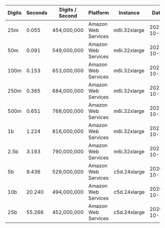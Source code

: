 | Digits | Seconds | Digits / Second | Platform | Instance | Date | Files |
| ------ | ------- | --------------- | -------- | -------- | ---- | ----- |
| 25m | 0.055 | 454,000,000 | Amazon Web Services | m6i.32xlarge | 2021-10-29 | [cfg](../Amazon%20Web%20Services/m6i.32xlarge/Cbrt%283%29%20%5BNative%5D/Cbrt%283%29%20-%2020211029-151847.cfg) [out](../Amazon%20Web%20Services/m6i.32xlarge/Cbrt%283%29%20%5BNative%5D/Cbrt%283%29%20-%2020211029-151847.out) [txt](../Amazon%20Web%20Services/m6i.32xlarge/Cbrt%283%29%20%5BNative%5D/Cbrt%283%29%20-%2020211029-151847.txt) |
| 50m | 0.091 | 549,000,000 | Amazon Web Services | m6i.32xlarge | 2021-10-29 | [cfg](../Amazon%20Web%20Services/m6i.32xlarge/Cbrt%283%29%20%5BNative%5D/Cbrt%283%29%20-%2020211029-155953.cfg) [out](../Amazon%20Web%20Services/m6i.32xlarge/Cbrt%283%29%20%5BNative%5D/Cbrt%283%29%20-%2020211029-155953.out) [txt](../Amazon%20Web%20Services/m6i.32xlarge/Cbrt%283%29%20%5BNative%5D/Cbrt%283%29%20-%2020211029-155953.txt) |
| 100m | 0.153 | 653,000,000 | Amazon Web Services | m6i.32xlarge | 2021-10-29 | [cfg](../Amazon%20Web%20Services/m6i.32xlarge/Cbrt%283%29%20%5BNative%5D/Cbrt%283%29%20-%2020211029-155955.cfg) [out](../Amazon%20Web%20Services/m6i.32xlarge/Cbrt%283%29%20%5BNative%5D/Cbrt%283%29%20-%2020211029-155955.out) [txt](../Amazon%20Web%20Services/m6i.32xlarge/Cbrt%283%29%20%5BNative%5D/Cbrt%283%29%20-%2020211029-155955.txt) |
| 250m | 0.365 | 684,000,000 | Amazon Web Services | m6i.32xlarge | 2021-10-29 | [cfg](../Amazon%20Web%20Services/m6i.32xlarge/Cbrt%283%29%20%5BNative%5D/Cbrt%283%29%20-%2020211029-160005.cfg) [out](../Amazon%20Web%20Services/m6i.32xlarge/Cbrt%283%29%20%5BNative%5D/Cbrt%283%29%20-%2020211029-160005.out) [txt](../Amazon%20Web%20Services/m6i.32xlarge/Cbrt%283%29%20%5BNative%5D/Cbrt%283%29%20-%2020211029-160005.txt) |
| 500m | 0.651 | 768,000,000 | Amazon Web Services | m6i.32xlarge | 2021-10-29 | [cfg](../Amazon%20Web%20Services/m6i.32xlarge/Cbrt%283%29%20%5BNative%5D/Cbrt%283%29%20-%2020211029-170907.cfg) [out](../Amazon%20Web%20Services/m6i.32xlarge/Cbrt%283%29%20%5BNative%5D/Cbrt%283%29%20-%2020211029-170907.out) [txt](../Amazon%20Web%20Services/m6i.32xlarge/Cbrt%283%29%20%5BNative%5D/Cbrt%283%29%20-%2020211029-170907.txt) |
| 1b | 1.224 | 816,000,000 | Amazon Web Services | m6i.32xlarge | 2021-10-29 | [cfg](../Amazon%20Web%20Services/m6i.32xlarge/Cbrt%283%29%20%5BNative%5D/Cbrt%283%29%20-%2020211029-170917.cfg) [out](../Amazon%20Web%20Services/m6i.32xlarge/Cbrt%283%29%20%5BNative%5D/Cbrt%283%29%20-%2020211029-170917.out) [txt](../Amazon%20Web%20Services/m6i.32xlarge/Cbrt%283%29%20%5BNative%5D/Cbrt%283%29%20-%2020211029-170917.txt) |
| 2.5b | 3.163 | 790,000,000 | Amazon Web Services | m6i.32xlarge | 2021-10-29 | [cfg](../Amazon%20Web%20Services/m6i.32xlarge/Cbrt%283%29%20%5BNative%5D/Cbrt%283%29%20-%2020211029-202634.cfg) [out](../Amazon%20Web%20Services/m6i.32xlarge/Cbrt%283%29%20%5BNative%5D/Cbrt%283%29%20-%2020211029-202634.out) [txt](../Amazon%20Web%20Services/m6i.32xlarge/Cbrt%283%29%20%5BNative%5D/Cbrt%283%29%20-%2020211029-202634.txt) |
| 5b | 9.436 | 529,000,000 | Amazon Web Services | c5d.24xlarge | 2020-10-10 | [cfg](../Amazon%20Web%20Services/c5d.24xlarge/Cbrt%283%29%20%5BNative%5D/Cbrt%283%29%20-%2020201010-192419.cfg) [out](../Amazon%20Web%20Services/c5d.24xlarge/Cbrt%283%29%20%5BNative%5D/Cbrt%283%29%20-%2020201010-192419.out) [txt](../Amazon%20Web%20Services/c5d.24xlarge/Cbrt%283%29%20%5BNative%5D/Cbrt%283%29%20-%2020201010-192419.txt) |
| 10b | 20.240 | 494,000,000 | Amazon Web Services | c5d.24xlarge | 2020-10-10 | [cfg](../Amazon%20Web%20Services/c5d.24xlarge/Cbrt%283%29%20%5BNative%5D/Cbrt%283%29%20-%2020201010-192505.cfg) [out](../Amazon%20Web%20Services/c5d.24xlarge/Cbrt%283%29%20%5BNative%5D/Cbrt%283%29%20-%2020201010-192505.out) [txt](../Amazon%20Web%20Services/c5d.24xlarge/Cbrt%283%29%20%5BNative%5D/Cbrt%283%29%20-%2020201010-192505.txt) |
| 25b | 55.266 | 452,000,000 | Amazon Web Services | c5d.24xlarge | 2020-10-10 | [cfg](../Amazon%20Web%20Services/c5d.24xlarge/Cbrt%283%29%20%5BNative%5D/Cbrt%283%29%20-%2020201010-192833.cfg) [out](../Amazon%20Web%20Services/c5d.24xlarge/Cbrt%283%29%20%5BNative%5D/Cbrt%283%29%20-%2020201010-192833.out) [txt](../Amazon%20Web%20Services/c5d.24xlarge/Cbrt%283%29%20%5BNative%5D/Cbrt%283%29%20-%2020201010-192833.txt) |
